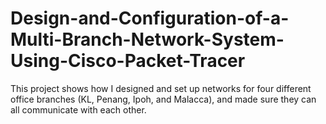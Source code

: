 # Design-and-Configuration-of-a-Multi-Branch-Network-System-Using-Cisco-Packet-Tracer
This project shows how I designed and set up networks for four different office branches (KL, Penang, Ipoh, and Malacca), and made sure they can all communicate with each other.
